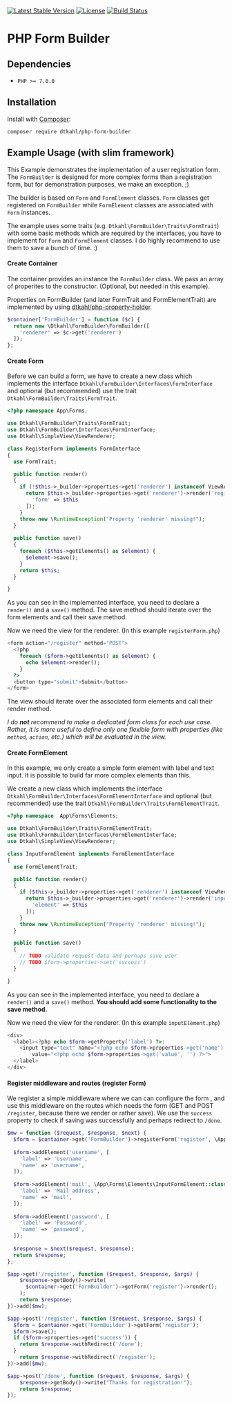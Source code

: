 [![Latest Stable Version](https://poser.pugx.org/dtkahl/php-form-builder/v/stable)](https://packagist.org/packages/dtkahl/php-form-builder)
[![License](https://poser.pugx.org/dtkahl/php-form-builder/license)](https://packagist.org/packages/dtkahl/php-form-builder)
[![Build Status](https://travis-ci.org/dtkahl/php-form-builder.svg?branch=master)](https://travis-ci.org/dtkahl/php-form-builder)

# PHP Form Builder

## Dependencies

* `PHP >= 7.0.0`

## Installation

Install with [Composer](http://getcomposer.org):

```
composer require dtkahl/php-form-builder
```


## Example Usage (with slim framework)

This Example demonstrates the implementation of a user registration form. The `FormBuilder` is designed for more complex forms than a registration form, but for demonstration purposes, we make an exception. ;)

The builder is based on `Form` and `FormElement` classes. `Form` classes get registered on `FormBuilder` while `FormElement` classes are associated with `Form` instances.

The example uses some traits (e.g. `Dtkahl\FormBuilder\Traits\FormTrait`) with some basic methods which are required by the interfaces, you have to implement for `Form` and `FormElement` classes. I do highly recommend to use them to save a bunch of time. :)


#### Create Container

The container provides an instance the `FormBuilder` class. We pass an array of properites to the constructor. (Optional, but needed in this example).

Properties on FormBuilder (and later FormTrait and FormElementTrait) are implemented by using [dtkahl/php-property-holder](https://github.com/dtkahl/php-property-holder).

```php
$container['FormBuilder'] = function ($c) {
  return new \Dtkahl\FormBuilder\FormBuilder([
    'renderer' => $c->get('renderer')
  ]);
};
```

#### Create Form

Before we can build a form, we have to create a new class which implements the interface `Dtkahl\FormBuilder\Interfaces\FormInterface` and optional (but recommended) use the trait `Dtkahl\FormBuilder\Traits\FormTrait`.

```php
<?php namespace App\Forms;

use Dtkahl\FormBuilder\Traits\FormTrait;
use Dtkahl\FormBuilder\Interfaces\FormInterface;
use Dtkahl\SimpleView\ViewRenderer;

class RegisterForm implements FormInterface
{
  use FormTrait;

  public function render()
  {
    if (!$this->_builder->properties->get('renderer') instanceof ViewRenderer) {
      return $this->_builder->properties->get('renderer')->render('registerForm.php', [
        'form' => $this
      ]);
    }
    throw new \RuntimeException("Property 'renderer' missing!");
  }
  
  public function save()
  {
    foreach ($this->getElements() as $element) {
      $element->save();
    }
    return $this;
  }

}
```

As you can see in the implemented interface, you need to declare a `render()` and a `save()` method. The save method should iterate over the form elements and call their save method.

Now we need the view for the renderer. (In this example `registerForm.php`)

```php
<form action="/register" method="POST">
  <?php
    foreach ($form->getElements() as $element) {
      echo $element->render();
    }
  ?>
  <button type="submit">Submit</button>
</form>
```

The view should iterate over the associated form elements and call their render method.

*I do __not__ recommend to make a dedicated form class for each use case. Rather, it is more useful to define only one flexible form with properties (like `method`, `action`, etc.)  which will be evaluated in the view.* 

#### Create FormElement

In this example, we only create a simple form element with label and text input. It is possible to build far more complex elements than this.

We create a new class which implements the interface `Dtkahl\FormBuilder\Interfaces\FormElementInterface` and optional (but recommended) use the trait `Dtkahl\FormBuilder\Traits\FormElementTrait`.

```php
<?php namespace  App\Forms\Elements;

use Dtkahl\FormBuilder\Traits\FormElementTrait;
use Dtkahl\FormBuilder\Interfaces\FormElementInterface;
use Dtkahl\SimpleView\ViewRenderer;

class InputFormElement implements FormElementInterface
{
  use FormElementTrait;

  public function render()
  {
    if ($this->_builder->properties->get('renderer') instanceof ViewRenderer) {
      return $this->_builder->properties->get('renderer')->render('inputElement.php', [
        'element' => $this
      ]);
    }
    throw new \RuntimeException("Property 'renderer' missing!");
  }

  public function save()
  {
    // TODO validate request data and perhaps save user
    // TODO $form->properties->set('success')
  }

}
```

As you can see in the implemented interface, you need to declare a `render()` and a `save()` method. **You should add some functionality to the save method.**

Now we need the view for the renderer. (In this example `inputElement.php`)

```php
<div>
  <label><?php echo $form->getProperty('label') ?>:
    <input type="text" name="<?php echo $form->properties->get('name') ?>" 
        value="<?php echo $form->properties->get('value', '') ?>">
  </label>
</div>
```

#### Register middleware and routes (register Form)

We register a simple middleware where we can can configure the form , and use this middleware on the routes which needs the form (GET and POST `/register`, because there we render or rather save). We use the `success` property to check if saving was successfully and perhaps redirect to `/done`. 

```php
$mw = function ($request, $response, $next) {
  $form = $container->get('FormBuilder')->registerForm('register', \App\Forms\registerForm::class);
  
  $form->addElement('username', [
    'label' => 'Username',
    'name' => 'username',
  ]);
  
  $form->addElement('mail', \App\Forms\Elements\InputFormElement::class, [
    'label' => 'Mail address',
    'name' => 'mail',
  ]);
  
  $form->addElement('password', [
    'label' => 'Password',
    'name' => 'password',
  ]);
  
  $response = $next($request, $response);
  return $response;
};

$app->get('/register', function ($request, $response, $args) {
	$response->getBody()->write(
	  $container->get('FormBuilder')->getForm('register')->render();
	);
	return $response;
})->add($mw);

$app->post('/register', function ($request, $response, $args) {
  $form = $container->get('FormBuilder')->getForm('register');
  $form->save();
  if ($form->properties->get('success')) {
    return $response->withRedirect('/done');
  }
	return $response->withRedirect('/register');
})->add($mw);

$app->post('/done', function ($request, $response, $args) {
	$response->getBody()->write("Thanks for registration!");
	return $response;
});
```
